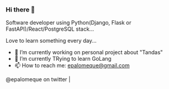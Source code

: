 ### Hi there 👋

Software developer using Python(Django, Flask or FastAPI)/React/PostgreSQL stack... 

Love to learn something every day... 

- 🔭 I’m currently working on personal project about "Tandas"
- 🌱 I’m currently TRying to learn GoLang 
- 📫 How to reach me: epalomeque@gmail.com

@epalomeque on twitter | 

<!--

- 👯 I’m looking to collaborate on ...
- 🤔 I’m looking for help with ...
- 💬 Ask me about ...
- 📫 How to reach me: ...
- 😄 Pronouns: ...
- ⚡ Fun fact: ...
-->
